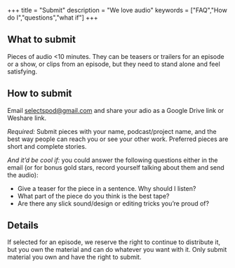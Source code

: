 +++
title = "Submit"
description = "We love audio"
keywords = ["FAQ","How do I","questions","what if"]
+++

## What to submit

Pieces of audio <10 minutes. They can be teasers or trailers for an episode or a show, or clips from an episode, but they need to stand alone and feel satisfying.

## How to submit

Email [selectspod@gmail.com](mailto:selectspod@gmail.com) and share your adio as a Google Drive link or Weshare link.

*Required:* Submit pieces with your name, podcast/project name, and the best way people can reach you or see your other work. Preferred pieces are short and complete stories.

*And it’d be cool if:* you could answer the following questions either in the email (or for bonus gold stars, record yourself talking about them and send the audio):

* Give a teaser for the piece in a sentence. Why should I listen?
* What part of the piece do you think is the best tape?
* Are there any slick sound/design or editing tricks you’re proud of?

## Details

If selected for an episode, we reserve the right to continue to distribute it, but you own the material and can do whatever you want with it. Only submit material you own and have the right to submit.
